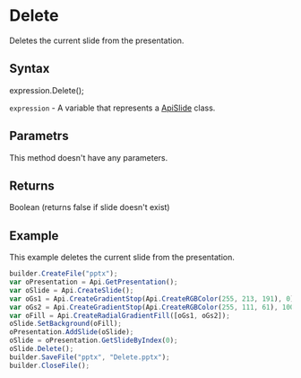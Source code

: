 # Delete

Deletes the current slide from the presentation.

## Syntax

expression.Delete();

`expression` - A variable that represents a [ApiSlide](../ApiSlide.md) class.

## Parametrs

This method doesn't have any parameters.

## Returns

Boolean (returns false if slide doesn't exist)

## Example

This example deletes the current slide from the presentation.

```javascript
builder.CreateFile("pptx");
var oPresentation = Api.GetPresentation();
var oSlide = Api.CreateSlide();
var oGs1 = Api.CreateGradientStop(Api.CreateRGBColor(255, 213, 191), 0);
var oGs2 = Api.CreateGradientStop(Api.CreateRGBColor(255, 111, 61), 100000);
var oFill = Api.CreateRadialGradientFill([oGs1, oGs2]);
oSlide.SetBackground(oFill);
oPresentation.AddSlide(oSlide);
oSlide = oPresentation.GetSlideByIndex(0);
oSlide.Delete();
builder.SaveFile("pptx", "Delete.pptx");
builder.CloseFile();
```